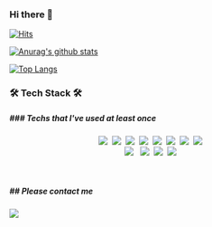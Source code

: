 ### Hi there 👋
[![Hits](https://hits.seeyoufarm.com/api/count/incr/badge.svg?url=https%3A%2F%2Fgithub.com%2Fjaebin1234&count_bg=%23EA852F&title_bg=%239DF4ED&icon=&icon_color=%23AFACAC&title=hits&edge_flat=false)](https://hits.seeyoufarm.com)

<!--
**jaebin1234/jaebin1234** is a ✨ _special_ ✨ repository because its `README.md` (this file) appears on your GitHub profile.

Here are some ideas to get you started:

- 🔭 I’m currently working on ...
- 🌱 I’m currently learning ...
- 👯 I’m looking to collaborate on ...
- 🤔 I’m looking for help with ...
- 💬 Ask me about ...
- 📫 How to reach me: ...
- 😄 Pronouns: ...
- ⚡ Fun fact: ...
-->


[![Anurag's github stats](https://github-readme-stats.vercel.app/api?username=jaebin1234)](https://github.com/anuraghazra/github-readme-stats)

[![Top Langs](https://github-readme-stats.vercel.app/api/top-langs/?username=jaebin1234&layout=compact)](https://github.com/anuraghazra/github-readme-stats)


<h3>🛠 Tech Stack 🛠</h3>
<h5>### Techs that I've used at least once</h5>
<p align="center">
  <img src="https://img.shields.io/badge/Java-007396?style=flat-square&logo=Java&logoColor=white"/></a>&nbsp 
  <img src="https://img.shields.io/badge/Spring-6DB33F?logo=Spring&logoColor=white"/></a>&nbsp 
  <img src="https://img.shields.io/badge/SpringBoot-6DB33F?style=flat-square&logo=Spring&logoColor=white"/></a>&nbsp 
  <img src="https://img.shields.io/badge/MySQL-4479A1?logo=MySQL&logoColor=white"/></a>&nbsp 
  <img src="https://img.shields.io/badge/aws-333664?style=flat-square&logo=amazon-aws&logoColor=white"/></a>&nbsp 
  <img src="https://img.shields.io/badge/Javascript-ffb13b?style=flat-square&logo=javascript&logoColor=white"/></a>&nbsp 
  <img src="https://img.shields.io/badge/HTML5-E34F26?logo=HTML5&logoColor=white"/></a>&nbsp 
  <img src="https://img.shields.io/badge/css-1572B6?style=flat-square&logo=css3&logoColor=white"/></a>&nbsp 
  <br>
  <img src="https://img.shields.io/badge/Notion-000000?logo=Notion&logoColor=white"/> </a>&nbsp 
  <img src="https://img.shields.io/badge/Discord-5865F2?logo=Discord&logoColor=white"/></a>&nbsp 
  <img src="https://img.shields.io/badge/IntellijIDEA-000000?logo=IntellijIDEA&logoColor=white"/></a>&nbsp 
  <img src="https://img.shields.io/badge/VisualStudioCode-007ACC?logo=VisualStudioCode&logoColor=white"/></a>&nbsp 
</p>
<br>

<h5>## Please contact me</h5>
<a href="mailto:jaebin2586@gmail.com"><img src="https://img.shields.io/badge/Gmail-d14836?style=flat-square&logo=Gmail&logoColor=white&link=jaebin2586@gmail.com"/></a>
